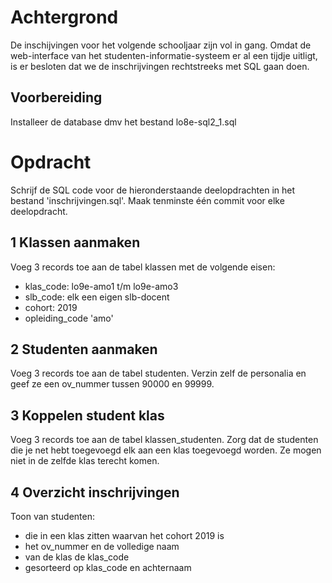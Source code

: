 
# Achtergrond

De inschijvingen voor het volgende schooljaar zijn vol in gang.
Omdat de web-interface van het studenten-informatie-systeem er al een tijdje uitligt, 
is er besloten dat we de inschrijvingen rechtstreeks met SQL gaan doen.



## Voorbereiding
Installeer de database dmv het bestand lo8e-sql2_1.sql

# Opdracht
Schrijf de SQL code voor de hieronderstaande deelopdrachten in het bestand 'inschrijvingen.sql'.
Maak tenminste één commit voor elke deelopdracht.

## 1 Klassen aanmaken
Voeg 3 records toe aan de tabel klassen met de volgende eisen:
- klas_code: lo9e-amo1 t/m lo9e-amo3
- slb_code: elk een eigen slb-docent
- cohort: 2019
- opleiding_code 'amo'

## 2 Studenten aanmaken
Voeg 3 records toe aan de tabel studenten.
Verzin zelf de personalia en geef ze een ov_nummer tussen 90000 en 99999. 

## 3 Koppelen student klas
Voeg 3 records toe aan de tabel klassen_studenten. 
Zorg dat de studenten die je net hebt toegevoegd elk aan een klas toegevoegd worden. 
Ze mogen niet in de zelfde klas terecht komen.

## 4 Overzicht inschrijvingen
Toon van studenten:
- die in een klas zitten waarvan het cohort 2019 is
- het ov_nummer en de volledige naam
- van de klas de klas_code
- gesorteerd op klas_code en achternaam
